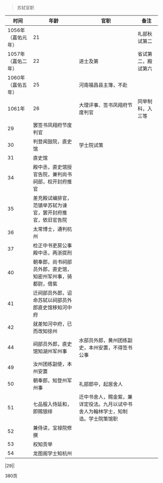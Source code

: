 >苏轼官职

时间|年龄|官职|备注
---|---|---|---
1056年（嘉佑元年）|21||礼部秋试第二
1057年（嘉佑二年）|22|进士及第|省试第二，殿试第六
1060年（嘉佑五年）|25|河南福昌县主簿，不赴|
1061年|26|大理评事、签书凤翔府节度判官|同举制科，入三等
|29|罢签书凤翔府节度判官|
|30|判登闻鼓院，直史馆|学士院试策
|31|直史馆|
|34|殿中丞，直史馆授官告院，兼判尚书祠部，权开封府推官|
|35|差充殿试编排官，范镇举苏轼为谏官，罢开封府推官，依旧官告院|
|36|太常博士，通判杭州|
|37|检正中书吏房公事殿中丞，两浙提刑|
|40|朝奉郎，尚书祠部员外郎，直史馆，知密州军州事，骑都尉，借紫|
|41|迁祠部员外郎，诏命苏轼以祠部员外郎直史馆移知河中府|
|42|就差知河中府，已而改知徐州|
|44|祠部员外郎，直史馆知湖州军州事|水部员外郎，黄州团练副史，本州安置，不得签书公事
|49|汝州团练副使，本州安置|
|50|朝奉郎，知登州军州事|礼部郎中，起居舍人
|51|七品服入侍延和，即赐银绯|迁中书舍人，赐金紫，兼详定役法。九月以试中书舍人为翰林学士，知制诰。学士院策馆职
|52|兼侍读，宝禄院修撰|
|53|权知贡举|
|54|龙图阁学士知杭州|




|29||


380页
